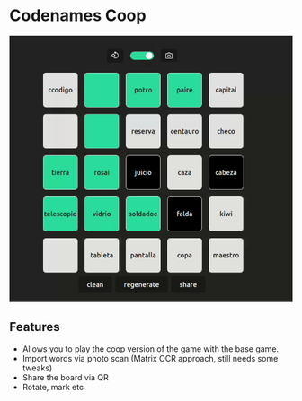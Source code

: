 # Codenames Coop

![](./src/assets/codenames.webm.gif)

## Features

- Allows you to play the coop version of the game with the base game.
- Import words via photo scan (Matrix OCR approach, still needs some tweaks)
- Share the board via QR
- Rotate, mark etc
